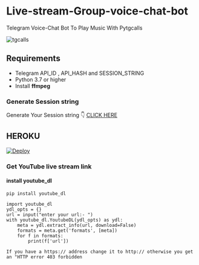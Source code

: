 # Live-stream-Group-voice-chat-bot
Telegram Voice-Chat Bot To Play Music With Pytgcalls

<img src="https://github.com/MarshalX/tgcalls/raw/main/.github/images/tgcalls.png" alt="tgcalls">

## Requirements

- Telegram API_ID , API_HASH and SESSION_STRING
- Python 3.7 or higher 
- Install **ffmpeg**

### Generate Session string
Generate Your Session string 
👇
<a href="https://replit.com/@lntechnical/GenerateStringSession#main.py">CLICK HERE</a>

## HEROKU
[![Deploy](https://www.herokucdn.com/deploy/button.svg)](https://heroku.com/deploy?template=https://github.com/lntechnical2/Live-stream-Group-voice-chat-bot)

### Get YouTube live stream link 
#### install youtube_dl
```pip install youtube_dl```

```
import youtube_dl
ydl_opts = {}
url = input("enter your url:- ")
with youtube_dl.YoutubeDL(ydl_opts) as ydl:
	meta = ydl.extract_info(url, download=False)
	formats = meta.get('formats', [meta])
	for f in formats:
		print(f['url'])
```
```If you have a https:// address change it to http:// otherwise you get an "HTTP error 403 forbidden```
